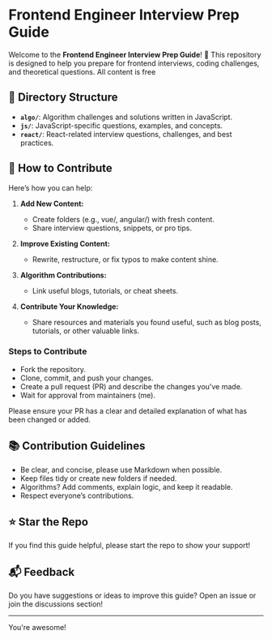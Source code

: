 # Frontend Engineer Interview Prep Guide

Welcome to the **Frontend Engineer Interview Prep Guide**! 🚀 This repository is designed to help you prepare for frontend interviews, coding challenges, and theoretical questions. All content is free

## 📁 Directory Structure

- **`algo/`**: Algorithm challenges and solutions written in JavaScript.
- **`js/`**: JavaScript-specific questions, examples, and concepts.
- **`react/`**: React-related interview questions, challenges, and best practices.

## 🤝 How to Contribute

Here’s how you can help:

1. **Add New Content:**
   - Create folders (e.g., vue/, angular/) with fresh content.
   - Share interview questions, snippets, or pro tips.

2. **Improve Existing Content:**
   - Rewrite, restructure, or fix typos to make content shine.
     
3. **Algorithm Contributions:**
   - Link useful blogs, tutorials, or cheat sheets.
   
4. **Contribute Your Knowledge:**
   - Share resources and materials you found useful, such as blog posts, tutorials, or other valuable links.

### Steps to Contribute

- Fork the repository.
- Clone, commit, and push your changes.
- Create a pull request (PR) and describe the changes you've made.
- Wait for approval from maintainers (me).

Please ensure your PR has a clear and detailed explanation of what has been changed or added.

## 📚 Contribution Guidelines

- Be clear, and concise, please use Markdown when possible.
- Keep files tidy or create new folders if needed.
- Algorithms? Add comments, explain logic, and keep it readable.
- Respect everyone’s contributions.

## ⭐ Star the Repo
If you find this guide helpful, please start the repo to show your support!

## 📬 Feedback
Do you have suggestions or ideas to improve this guide? Open an issue or join the discussions section!

---

You're awesome! 
